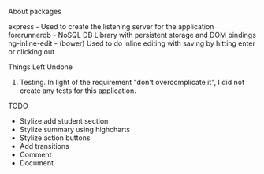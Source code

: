 About packages

express - Used to create the listening server for the application
forerunnerdb - NoSQL DB Library with persistent storage and DOM bindings
ng-inline-edit - (bower) Used to do inline editing with saving by hitting enter or clicking out

Things Left Undone
1. Testing. In light of the requirement "don't overcomplicate it", I did not create any tests for this application. 

TODO
- Stylize add student section
- Stylize summary using highcharts
- Stylize action buttons
- Add transitions
- Comment
- Document